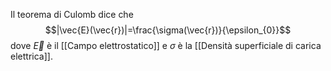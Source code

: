 Il teorema di Culomb dice che 
$$|\vec{E}(\vec{r})|=\frac{\sigma(\vec{r})}{\epsilon_{0}}$$
dove $\vec{E}$ è il [[Campo elettrostatico]] e $\sigma$ è la [[Densità superficiale di carica elettrica]].
